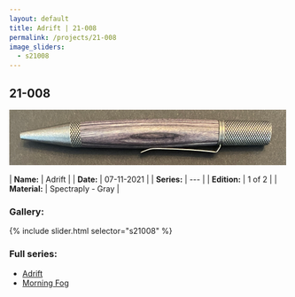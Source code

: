 ```yaml
---
layout: default
title: Adrift | 21-008
permalink: /projects/21-008
image_sliders:
  - s21008
---
```


## 21-008

![Your Pen](/projects/imgs/21008/header-21-008.png)

| **Name:**     | Adrift       |
| **Date:**     | 07-11-2021   |
| **Series:**   | ---          |
| **Edition:**  | 1 of 2       |
| **Material:** | Spectraply - Gray |

### Gallery:

{% include slider.html selector="s21008" %}

### Full series:

- [Adrift](/projects/21-008)
- [Morning Fog](/projects/20-011)
